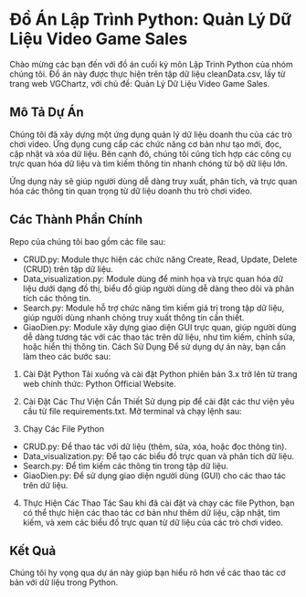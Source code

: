 # Đồ Án Lập Trình Python: Quản Lý Dữ Liệu Video Game Sales
Chào mừng các bạn đến với đồ án cuối kỳ môn Lập Trình Python của nhóm chúng tôi. Đồ án này được thực hiện trên tập dữ liệu cleanData.csv, lấy từ trang web VGChartz, với chủ đề: Quản Lý Dữ Liệu Video Game Sales.

## Mô Tả Dự Án
Chúng tôi đã xây dựng một ứng dụng quản lý dữ liệu doanh thu của các trò chơi video. Ứng dụng cung cấp các chức năng cơ bản như tạo mới, đọc, cập nhật và xóa dữ liệu. Bên cạnh đó, chúng tôi cũng tích hợp các công cụ trực quan hóa dữ liệu và tìm kiếm thông tin nhanh chóng từ bộ dữ liệu lớn.

Ứng dụng này sẽ giúp người dùng dễ dàng truy xuất, phân tích, và trực quan hóa các thông tin quan trọng từ dữ liệu doanh thu trò chơi video.

## Các Thành Phần Chính
Repo của chúng tôi bao gồm các file sau:

- CRUD.py: Module thực hiện các chức năng Create, Read, Update, Delete (CRUD) trên tập dữ liệu.
- Data_visualization.py: Module dùng để minh họa và trực quan hóa dữ liệu dưới dạng đồ thị, biểu đồ giúp người dùng dễ dàng theo dõi và phân tích các thông tin.
- Search.py: Module hỗ trợ chức năng tìm kiếm giá trị trong tập dữ liệu, giúp người dùng nhanh chóng truy xuất thông tin cần thiết.
- GiaoDien.py: Module xây dựng giao diện GUI trực quan, giúp người dùng dễ dàng tương tác với các thao tác trên dữ liệu, như tìm kiếm, chỉnh sửa, hoặc hiển thị thông tin.
Cách Sử Dụng
Để sử dụng dự án này, bạn cần làm theo các bước sau:

1. Cài Đặt Python
Tải xuống và cài đặt Python phiên bản 3.x trở lên từ trang web chính thức:
Python Official Website.

2. Cài Đặt Các Thư Viện Cần Thiết
Sử dụng pip để cài đặt các thư viện yêu cầu từ file requirements.txt. Mở terminal và chạy lệnh sau:

3. Chạy Các File Python
- CRUD.py: Để thao tác với dữ liệu (thêm, sửa, xóa, hoặc đọc thông tin).
- Data_visualization.py: Để tạo các biểu đồ trực quan và phân tích dữ liệu.
- Search.py: Để tìm kiếm các thông tin trong tập dữ liệu.
- GiaoDien.py: Để sử dụng giao diện người dùng (GUI) cho các thao tác trên dữ liệu.

4. Thực Hiện Các Thao Tác
Sau khi đã cài đặt và chạy các file Python, bạn có thể thực hiện các thao tác cơ bản như thêm dữ liệu, cập nhật, tìm kiếm, và xem các biểu đồ trực quan từ dữ liệu của các trò chơi video.

## Kết Quả
Chúng tôi hy vọng qua dự án này giúp bạn hiểu rõ hơn về các thao tác cơ bản với dữ liệu trong Python.
